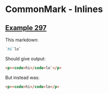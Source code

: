 # CommonMark - Inlines

## [Example 297](https://spec.commonmark.org/0.29/#example-297)

This markdown:

```markdown
`hi`lo`

```

Should give output:

```html
<p><code>hi</code>lo`</p>
```

But instead was:

```html
<p><code>hi</code>lo</p>
```

